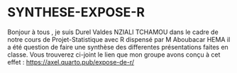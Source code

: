 # SYNTHESE-EXPOSE-R

Bonjour à tous , je suis Durel Valdes NZIALI TCHAMOU dans le cadre de notre cours de Projet-Statistique avec R dispensé par M Aboubacar HEMA  il a été question de faire une synthèse des differentes présentations faites en classe.
Vous trouverez ci-joint le lien que mon groupe avons conçu à cet effet : 
 https://axel.quarto.pub/expose-de-r/
